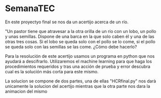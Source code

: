 # SemanaTEC
En este proyectyo final se nos da un acertijo acerca de un río.

"Un pastor tiene que atravesar a la otra orilla de un río con un lobo, 
un pollo y unas semillas. Dispone de una barca en la que solo caben él y una de las otras tres cosas. Si el lobo se queda solo con el pollo se lo come, 
si el pollo se queda solo con las semillas se las come. ¿Cómo debe hacerlo?

Para la resolución de este acertijo usamos un programa en python que nos ayudará a descifrarlo.
Utilizaremos el machine learning para que haga los procedimientos requeridos y tras una acción de 
prueba y error descubra cual es la solución más corta para este mismo.

La solucion se compone de dos partes, una de ellas "HCRfinal.py" nos darà unicamente la solucion del acertijo mientras que la otra parte nos dara la animacion del mismo 



